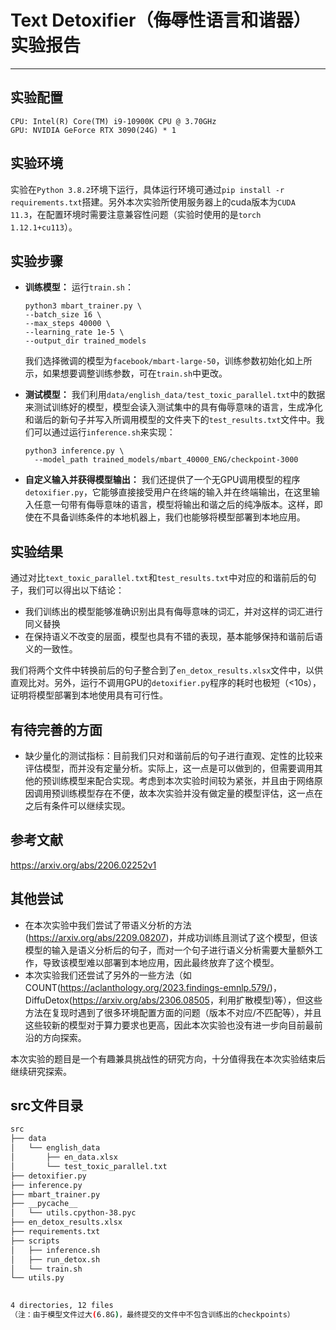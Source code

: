 # Text Detoxifier（侮辱性语言和谐器） 实验报告

---

## 实验配置

``` code
CPU: Intel(R) Core(TM) i9-10900K CPU @ 3.70GHz
GPU: NVIDIA GeForce RTX 3090(24G) * 1
```

## 实验环境

实验在`Python 3.8.2`环境下运行，具体运行环境可通过`pip install -r requirements.txt`搭建。另外本次实验所使用服务器上的cuda版本为`CUDA 11.3`，在配置环境时需要注意兼容性问题（实验时使用的是`torch 1.12.1+cu113`）。

## 实验步骤

- **训练模型：** 运行`train.sh`：

    ``` code
    python3 mbart_trainer.py \
    --batch_size 16 \
    --max_steps 40000 \
    --learning_rate 1e-5 \
    --output_dir trained_models
    ```

    我们选择微调的模型为`facebook/mbart-large-50`，训练参数初始化如上所示，如果想要调整训练参数，可在`train.sh`中更改。

- **测试模型：** 我们利用`data/english_data/test_toxic_parallel.txt`中的数据来测试训练好的模型，模型会读入测试集中的具有侮辱意味的语言，生成净化和谐后的新句子并写入所调用模型的文件夹下的`test_results.txt`文件中。我们可以通过运行`inference.sh`来实现：

  ``` code
  python3 inference.py \
    --model_path trained_models/mbart_40000_ENG/checkpoint-3000
  ```

- **自定义输入并获得模型输出：** 我们还提供了一个无GPU调用模型的程序`detoxifier.py`，它能够直接接受用户在终端的输入并在终端输出，在这里输入任意一句带有侮辱意味的语言，模型将输出和谐之后的纯净版本。这样，即使在不具备训练条件的本地机器上，我们也能够将模型部署到本地应用。

## 实验结果

通过对比`text_toxic_parallel.txt`和`test_results.txt`中对应的和谐前后的句子，我们可以得出以下结论：

- 我们训练出的模型能够准确识别出具有侮辱意味的词汇，并对这样的词汇进行同义替换
- 在保持语义不改变的层面，模型也具有不错的表现，基本能够保持和谐前后语义的一致性。

我们将两个文件中转换前后的句子整合到了`en_detox_results.xlsx`文件中，以供直观比对。另外，运行不调用GPU的`detoxifier.py`程序的耗时也极短（<10s），证明将模型部署到本地使用具有可行性。

## 有待完善的方面

- 缺少量化的测试指标：目前我们只对和谐前后的句子进行直观、定性的比较来评估模型，而并没有定量分析。实际上，这一点是可以做到的，但需要调用其他的预训练模型来配合实现。考虑到本次实验时间较为紧张，并且由于网络原因调用预训练模型存在不便，故本次实验并没有做定量的模型评估，这一点在之后有条件可以继续实现。

## 参考文献

<https://arxiv.org/abs/2206.02252v1>

## 其他尝试

- 在本次实验中我们尝试了带语义分析的方法(<https://arxiv.org/abs/2209.08207>)，并成功训练且测试了这个模型，但该模型的输入是语义分析后的句子，而对一个句子进行语义分析需要大量额外工作，导致该模型难以部署到本地应用，因此最终放弃了这个模型。
- 本次实验我们还尝试了另外的一些方法（如COUNT(<https://aclanthology.org/2023.findings-emnlp.579/>)，DiffuDetox(<https://arxiv.org/abs/2306.08505>，利用扩散模型)等），但这些方法在复现时遇到了很多环境配置方面的问题（版本不对应/不匹配等），并且这些较新的模型对于算力要求也更高，因此本次实验也没有进一步向目前最前沿的方向探索。

本次实验的题目是一个有趣兼具挑战性的研究方向，十分值得我在本次实验结束后继续研究探索。

## src文件目录

``` bash
src
├── data
│   └── english_data
│       ├── en_data.xlsx
│       └── test_toxic_parallel.txt
├── detoxifier.py
├── inference.py
├── mbart_trainer.py
├── __pycache__
│   └── utils.cpython-38.pyc
├── en_detox_results.xlsx
├── requirements.txt
├── scripts
│   ├── inference.sh
│   ├── run_detox.sh
│   └── train.sh
└── utils.py
 

4 directories, 12 files
（注：由于模型文件过大(6.8G)，最终提交的文件中不包含训练出的checkpoints）
```
